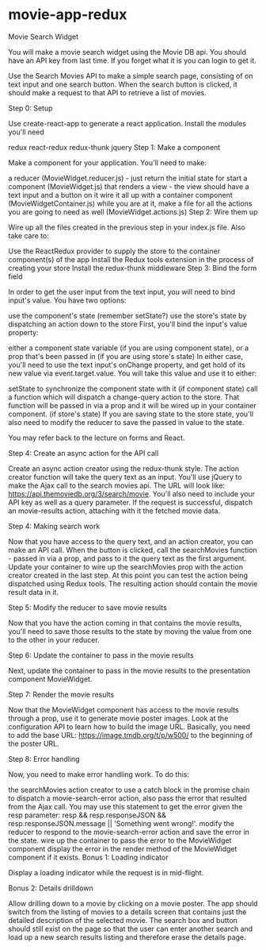 # movie-app-redux

Movie Search Widget

You will make a movie search widget using the Movie DB api. You should have an API key from last time. If you forget what it is you can login to get it.

Use the Search Movies API to make a simple search page, consisting of on text input and one search button. When the search button is clicked, it should make a request to that API to retrieve a list of movies.

Step 0: Setup

Use create-react-app to generate a react application. Install the modules you'll need

redux
react-redux
redux-thunk
jquery
Step 1: Make a component

Make a component for your application. You'll need to make:

a reducer (MovieWidget.reducer.js) - just return the initial state for start
a component (MovieWidget.js) that renders a view - the view should have a text input and a button on it
wire it all up with a container component (MovieWidgetContainer.js)
while you are at it, make a file for all the actions you are going to need as well (MovieWidget.actions.js)
Step 2: Wire them up

Wire up all the files created in the previous step in your index.js file. Also take care to:

Use the ReactRedux provider to supply the store to the container component(s) of the app
Install the Redux tools extension in the process of creating your store
Install the redux-thunk middleware
Step 3: Bind the form field

In order to get the user input from the text input, you will need to bind input's value. You have two options:

use the component's state (remember setState?)
use the store's state by dispatching an action down to the store
First, you'll bind the input's value property:

either a component state variable (if you are using component state), or
a prop that's been passed in (if you are using store's state)
In either case, you'll need to use the text input's onChange property, and get hold of its new value via event.target.value. You will take this value and use it to either:

setState to synchronize the component state with it (if component state)
call a function which will dispatch a change-query action to the store. That function will be passed in via a prop and it will be wired up in your container component. (if store's state)
If you are saving state to the store state, you'll also need to modify the reducer to save the passed in value to the state.

You may refer back to the lecture on forms and React.

Step 4: Create an async action for the API call

Create an async action creator using the redux-thunk style. The action creator function will take the query text as an input. You'll use jQuery to make the Ajax call to the search movies api. The URL will look like: https://api.themoviedb.org/3/search/movie. You'll also need to include your API key as well as a query parameter. If the request is successful, dispatch an movie-results action, attaching with it the fetched movie data.

Step 4: Making search work

Now that you have access to the query text, and an action creator, you can make an API call. When the button is clicked, call the searchMovies function - passed in via a prop, and pass to it the query text as the first argument. Update your container to wire up the searchMovies prop with the action creator created in the last step. At this point you can test the action being dispatched using Redux tools. The resulting action should contain the movie result data in it.

Step 5: Modify the reducer to save movie results

Now that you have the action coming in that contains the movie results, you'll need to save those results to the state by moving the value from one to the other in your reducer.

Step 6: Update the container to pass in the movie results

Next, update the container to pass in the movie results to the presentation component MovieWidget.

Step 7: Render the movie results

Now that the MovieWidget component has access to the movie results through a prop, use it to generate movie poster images. Look at the configuration API to learn how to build the image URL. Basically, you need to add the base URL: https://image.tmdb.org/t/p/w500/ to the beginning of the poster URL.

Step 8: Error handling

Now, you need to make error handling work. To do this:

the searchMovies action creator to use a catch block in the promise chain to dispatch a movie-search-error action, also pass the error that resulted from the Ajax call. You may use this statement to get the error given the resp parameter: resp && resp.responseJSON && resp.responseJSON.message || 'Something went wrong!'.
modify the reducer to respond to the movie-search-error action and save the error in the state.
wire up the container to pass the error to the MovieWidget component
display the error in the render method of the MovieWidget component if it exists.
Bonus 1: Loading indicator

Display a loading indicator while the request is in mid-flight.

Bonus 2: Details drilldown

Allow drilling down to a movie by clicking on a movie poster. The app should switch from the listing of movies to a details screen that contains just the detailed description of the selected movie. The search box and button should still exist on the page so that the user can enter another search and load up a new search results listing and therefore erase the details page.
